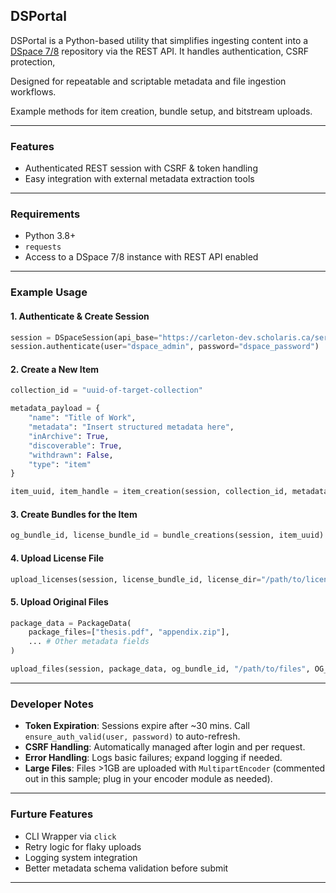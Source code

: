 ## DSPortal

DSPortal is a Python-based utility that simplifies ingesting content into a [DSpace 7/8](https://wiki.lyrasis.org/display/DSDOC7x/REST+API) repository via the REST API. It handles authentication, CSRF protection, 

Designed for repeatable and scriptable metadata and file ingestion workflows.

Example methods for item creation, bundle setup, and bitstream uploads.

---

### Features

* Authenticated REST session with CSRF & token handling
* Easy integration with external metadata extraction tools

---

### Requirements

* Python 3.8+
* `requests`
* Access to a DSpace 7/8 instance with REST API enabled

---

### Example Usage

#### 1. Authenticate & Create Session

```python
session = DSpaceSession(api_base="https://carleton-dev.scholaris.ca/server/api")
session.authenticate(user="dspace_admin", password="dspace_password")
```

#### 2. Create a New Item

```python
collection_id = "uuid-of-target-collection"

metadata_payload = {
    "name": "Title of Work",
    "metadata": "Insert structured metadata here",
    "inArchive": True,
    "discoverable": True,
    "withdrawn": False,
    "type": "item"
}

item_uuid, item_handle = item_creation(session, collection_id, metadata_payload)
```

#### 3. Create Bundles for the Item

```python
og_bundle_id, license_bundle_id = bundle_creations(session, item_uuid)
```

#### 4. Upload License File

```python
upload_licenses(session, license_bundle_id, license_dir="/path/to/licenses")
```

#### 5. Upload Original Files

```python
package_data = PackageData(
    package_files=["thesis.pdf", "appendix.zip"],
    ... # Other metadata fields
)

upload_files(session, package_data, og_bundle_id, "/path/to/files", OG_BITSTREAM_PAYLOAD)
```

---

### Developer Notes

* **Token Expiration**: Sessions expire after \~30 mins. Call `ensure_auth_valid(user, password)` to auto-refresh.
* **CSRF Handling**: Automatically managed after login and per request.
* **Error Handling**: Logs basic failures; expand logging if needed.
* **Large Files**: Files >1GB are uploaded with `MultipartEncoder` (commented out in this sample; plug in your encoder module as needed).

---

### Furture Features

* CLI Wrapper via `click`
* Retry logic for flaky uploads
* Logging system integration
* Better metadata schema validation before submit

---

